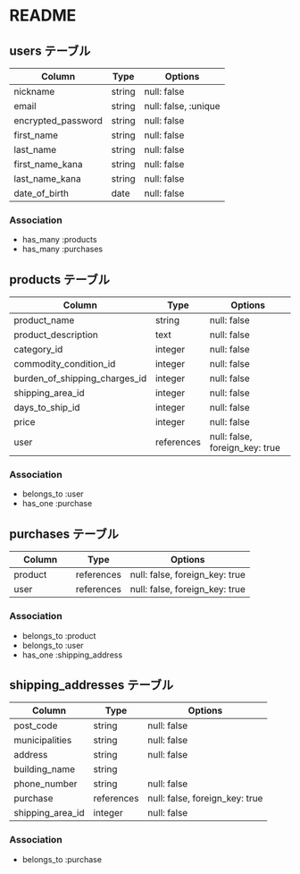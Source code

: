 # README




## users テーブル
| Column                 | Type   | Options                 |
| ---------------------- | ------ | ----------------------- |
| nickname               | string | null: false             |
| email                  | string | null: false, :unique    |
| encrypted_password     | string | null: false             |
| first_name             | string | null: false             |
| last_name              | string | null: false             |
| first_name_kana        | string | null: false             |
| last_name_kana         | string | null: false             |
| date_of_birth          | date   | null: false             |

### Association

- has_many :products 
- has_many :purchases

## products テーブル

| Column                           | Type       | Options                        |
| -------------------------------- | ---------- | ------------------------------ |
| product_name                     | string     | null: false                    |
| product_description              | text       | null: false                    |
| category_id                      | integer    | null: false                    |
| commodity_condition_id           | integer    | null: false                    |
| burden_of_shipping_charges_id    | integer    | null: false                    |
| shipping_area_id                 | integer    | null: false                    |
| days_to_ship_id                  | integer    | null: false                    |
| price                            | integer    | null: false                    |
| user                             | references | null: false, foreign_key: true |



### Association

- belongs_to :user
- has_one :purchase

## purchases テーブル

| Column                | Type       | Options                        |
| --------------------- | ---------- | ------------------------------ |
| product       　　     | references | null: false, foreign_key: true |
| user          　　     | references | null: false, foreign_key: true |

### Association

- belongs_to :product
- belongs_to :user
- has_one :shipping_address

## shipping_addresses テーブル

| Column            | Type       | Options                        |
| ------------------| ---------- | ------------------------------ |
| post_code         | string     | null: false                    |
| municipalities    | string     | null: false                    |
| address           | string     | null: false                    |
| building_name     | string     |                                |
| phone_number      | string     | null: false                    |
| purchase          | references | null: false, foreign_key: true |
| shipping_area_id  | integer    | null: false                    |

### Association

- belongs_to :purchase

